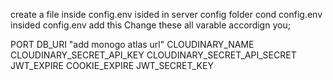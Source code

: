 
create a file inside config.env isided in server config folder cond  config.env
insided config.env add this
Change these all varable accordign you;

PORT
DB_URI "add monogo atlas url"
CLOUDINARY_NAME
CLOUDINARY_SECRET_API_KEY
CLOUDINARY_SECRET_API_SECRET
JWT_EXPIRE
COOKIE_EXPIRE
JWT_SECRET_KEY
